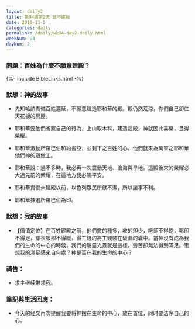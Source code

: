 ```yaml
---
layout: daily2
title: 第94週第2天 延不建殿
date: 2019-11-5
categories: daily
permalink: /daily/wk94-day2-daily.html
weekNum: 94
dayNum: 2
---
```


### 問題：百姓為什麼不願意建殿？

{%- include BibleLinks.html -%}

### 默想：神的故事
+ 先知哈該責備百姓遲延，不願意建造耶和華的殿。殿仍然荒涼，你們自己卻住天花板的房屋。

+ 耶和華要他們省察自己的行為，上山取木料，建造這殿，神就因此喜樂，且得榮耀。

+ 耶和華激動所羅巴伯和約書亞，並剩下之百姓的心，他們就來為萬軍之耶和華他們神的殿做工。

+ 耶和華說：過不多時，我必再一次震動天地、滄海與旱地。這殿後來的榮耀必大過先前的榮耀，在這地方我必賜平安。

+ 耶和華責備未建殿以前，以色列眾民所獻不潔，所以諸事不利。

+ 耶和華揀選所羅巴伯為印。


### 默想：我的故事
+ 【價值定位】在百姓建殿之前，他們撒的種多，收的卻少，吃卻不得飽，喝卻不得足，穿衣服卻不得暖，得工錢的將工錢裝在破漏的囊中。當神沒有成為我們的生命的中心的時候，我們的屬靈光景就是這樣，勞苦卻無法得到滿足。思想我的滿足感來自何處？神是否在我的生命的中心？


### 禱告：

+ 求主继续带领我。

### 筆記與生活回應：

+ 今天的经文再次提醒我要将神摆在生命的中心，放在首位，同时要洁净自己的心。

